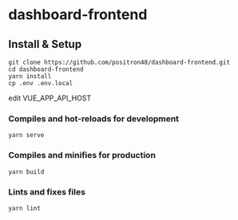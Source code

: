 # dashboard-frontend

## Install & Setup
```
git clone https://github.com/positron48/dashboard-frontend.git 
cd dashboard-frontend
yarn install
cp .env .env.local
```
edit VUE_APP_API_HOST

### Compiles and hot-reloads for development
```
yarn serve
```

### Compiles and minifies for production
```
yarn build
```

### Lints and fixes files
```
yarn lint
```
